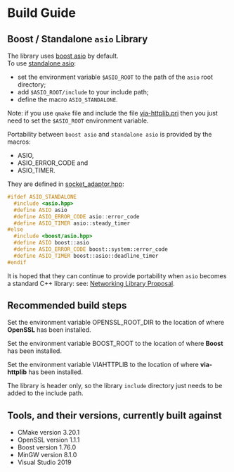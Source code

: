 # Build Guide

## Boost / Standalone `asio` Library

The library uses [boost asio](http://www.boost.org/doc/libs/1_76_0/doc/html/boost_asio.html) by default.  
To use [standalone asio](http://think-async.com/):

+ set the environment variable `$ASIO_ROOT` to the path of the `asio` root directory;
+ add `$ASIO_ROOT/include` to your include path;
+ define the macro `ASIO_STANDALONE`.

Note: if you use `qmake` file and include the file [via-httplib.pri](via-httplib.pri) then you just
need to set the `$ASIO_ROOT` environment variable.

Portability between `boost asio` and `standalone asio` is provided by the macros:

+ ASIO,
+ ASIO_ERROR_CODE and
+ ASIO_TIMER.

They are defined in [socket_adaptor.hpp](include/via/comms/socket_adaptor.hpp):

```C++
#ifdef ASIO_STANDALONE
  #include <asio.hpp>
  #define ASIO asio
  #define ASIO_ERROR_CODE asio::error_code
  #define ASIO_TIMER asio::steady_timer
#else
  #include <boost/asio.hpp>
  #define ASIO boost::asio
  #define ASIO_ERROR_CODE boost::system::error_code
  #define ASIO_TIMER boost::asio::deadline_timer
#endif
```

It is hoped that they can continue to provide portability when `asio` becomes a standard C++ library:
see: [Networking Library Proposal](http://open-std.org/JTC1/SC22/WG21/docs/papers/2015/n4478.html).

## Recommended build steps

Set the environment variable OPENSSL\_ROOT\_DIR to the location of where **OpenSSL** has been installed.

Set the environment variable BOOST\_ROOT to the location of where **Boost** has been installed.

Set the environment variable VIAHTTPLIB to the location of where **via-httplib** has been installed.

The library is header only, so the library `include` directory just needs to be
added to the include path.

## Tools, and their versions, currently built against

+ CMake version 3.20.1
+ OpenSSL version 1.1.1
+ Boost version 1.76.0
+ MinGW version 8.1.0
+ Visual Studio 2019
